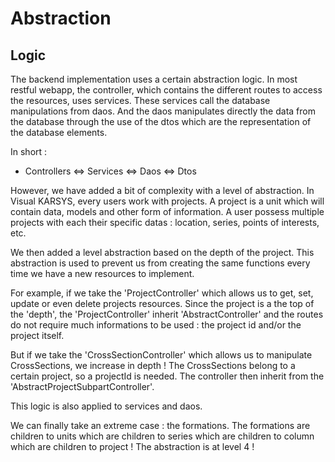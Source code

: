 # Abstraction

## Logic
The backend implementation uses a certain abstraction logic.
In most restful webapp, the controller, which contains the different routes to access the resources, uses services. These services call the database manipulations from daos. And the daos manipulates directly the data from the database through the use of the dtos which are the representation of the database elements.

In short :
- Controllers <=> Services <=> Daos <=> Dtos

However, we have added a bit of complexity with a level of abstraction. In Visual KARSYS, every users work with projects. A project is a unit which will contain data, models and other form of information. A user possess multiple projects with each their specific datas : location, series, points of interests, etc.

We then added a level abstraction based on the depth of the project. This abstraction is used to prevent us from creating the same functions every time we have a new resources to implement.

For example, if we take the 'ProjectController' which allows us to get, set, update or even delete projects resources. Since the project is a the top of the 'depth', the 'ProjectController' inherit 'AbstractController' and the routes do not require much informations to be used : the project id and/or the project itself.

But if we take the 'CrossSectionController' which allows us to manipulate CrossSections, we increase in depth ! The CrossSections belong to a certain project, so a projectId is needed. The controller then inherit from the 'AbstractProjectSubpartController'.

This logic is also applied to services and daos.

We can finally take an extreme case : the formations. The formations are children to units which are children to series which are children to column which are children to project ! The abstraction is at level 4 !
